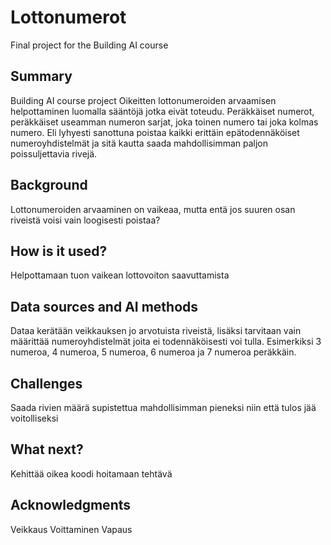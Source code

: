 <!-- This is the markdown template for the final project of the Building AI course, 
created by Reaktor Innovations and University of Helsinki. 
Copy the template, paste it to your GitHub README and edit! -->

# Lottonumerot

Final project for the Building AI course

## Summary
Building AI course project
Oikeitten lottonumeroiden arvaamisen helpottaminen luomalla sääntöjä jotka eivät toteudu. Peräkkäiset numerot, peräkkäiset useamman numeron sarjat, joka toinen numero tai joka kolmas numero. Eli lyhyesti sanottuna poistaa kaikki erittäin epätodennäköiset numeroyhdistelmät ja sitä kautta saada mahdollisimman paljon poissuljettavia rivejä.


## Background

Lottonumeroiden arvaaminen on vaikeaa, mutta entä jos suuren osan riveistä voisi vain loogisesti poistaa?



## How is it used?

Helpottamaan tuon vaikean lottovoiton saavuttamista



## Data sources and AI methods

Dataa kerätään veikkauksen jo arvotuista riveistä, lisäksi tarvitaan vain määrittää numeroyhdistelmät joita ei todennäköisesti voi tulla. Esimerkiksi 3 numeroa, 4 numeroa, 5 numeroa, 6 numeroa ja 7 numeroa peräkkäin.

## Challenges

Saada rivien määrä supistettua mahdollisimman pieneksi niin että tulos jää voitolliseksi

## What next?

Kehittää oikea koodi hoitamaan tehtävä


## Acknowledgments

Veikkaus
Voittaminen
Vapaus
